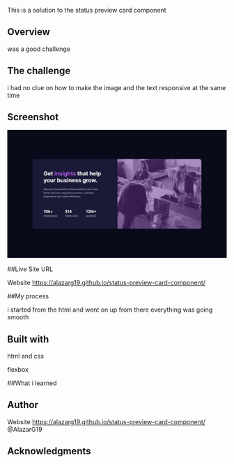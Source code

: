 This is a solution to the status preview card component

## Overview 

was a good challenge 

## The challenge  
i had no clue on how to make the image and the text responsive at the same time 
## Screenshot
![ScreenShot](Screenshot.jpg)


##Live Site URL 

Website https://alazarg19.github.io/status-preview-card-component/


##My process 

i started from the html and went on up from there everything was going smooth 

## Built with  

html and css 

flexbox 

##What i learned   

## Author 
Website https://alazarg19.github.io/status-preview-card-component/  @AlazarG19 

## Acknowledgments 